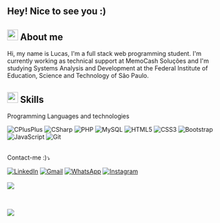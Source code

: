 ## Hey! Nice to see you :)


## <img src="https://user-images.githubusercontent.com/74038190/212744289-c46f1717-bfc9-4724-8ef3-4b08e3583110.gif" width="25"> <b> About me</b>

<div>
   <p>Hi, my name is Lucas, I'm a full stack web programming student. I'm currently working as technical support at MemoCash Soluções and I'm studying Systems Analysis and Development at the Federal Institute of Education, Science and Technology of São Paulo.</p>
</div>

## <img src="https://media2.giphy.com/media/QssGEmpkyEOhBCb7e1/giphy.gif?cid=ecf05e47a0n3gi1bfqntqmob8g9aid1oyj2wr3ds3mg700bl&rid=giphy.gif" width ="25"><b> Skills</b>

<div>
   <p>Programming Languages and technologies</p>
   <img alt="CPlusPlus" src="https://img.shields.io/badge/C%2B%2B-00599C?style=for-the-badge&logo=c%2B%2B&logoColor=white"/>
   <img alt="CSharp" src="https://img.shields.io/badge/C%23-239120?style=for-the-badge&logo=c-sharp&logoColor=white"/>
   <img alt="PHP" src="https://img.shields.io/badge/php-%23777BB4.svg?style=for-the-badge&logo=php&logoColor=white"/>
   <img alt="MySQL" src="https://img.shields.io/badge/mysql-%2300f.svg?style=for-the-badge&logo=mysql&logoColor=white"/>
   <img alt="HTML5" src="https://img.shields.io/badge/html5-%23E34F26.svg?style=for-the-badge&logo=html5&logoColor=white"/>
   <img alt="CSS3" src="https://img.shields.io/badge/css3-%231572B6.svg?style=for-the-badge&logo=css3&logoColor=white"/>
   <img alt="Bootstrap" src="https://img.shields.io/badge/bootstrap-%23563D7C.svg?style=for-the-badge&logo=bootstrap&logoColor=white"/>  
   <img alt="JavaScript" src="https://img.shields.io/badge/javascript-%23323330.svg?style=for-the-badge&logo=javascript&logoColor=%23F7DF1E"/> 
   <img alt="Git" src="https://img.shields.io/badge/git-%23F05033.svg?style=for-the-badge&logo=git&logoColor=white"/>
   
</div>

<br>   

<!--
MOSTRAR EMPRESAS EM QUE CONTRIBUI
[<img align="left" height="94px" width="94px" alt="Warpnet" src="img/memocash_logo.png"/>](https://www.spacex.com/)

**Software Engineer** \
[**SpaceX**](https://www.spacex.com/) • Full-time \
Linguagens & Tecnologias: `Python`, `Django`, `C++`, `JavaScript`, `GoLang`, `SaltStack`,\
Projetos em destaque: [Rocket](https://www.spacex.com/), [Marte](<https://pt.wikipedia.org/wiki/Marte_(planeta)>)
<br/>
-->
   
<p>Contact-me :)⤵️</p>

<div>
    <a href="https://www.linkedin.com/in/lucas-santos387/"><img alt="LinkedIn" src="https://img.shields.io/badge/linkedin-%230077B5.svg?style=for-the-badge&logo=linkedin&logoColor=white"/></a>
    <a href="mailto:lucas.ifsp387@gmail.com"><img alt="Gmail" src="https://img.shields.io/badge/Gmail-D14836?style=for-the-badge&logo=gmail&logoColor=white" /></a>
    <a href="https://wa.me/5512997422947?text=Oii%20Lucas%2C%20vi%20seu%20perfil%20no%20GitHub"><img alt="WhatsApp" src="https://img.shields.io/badge/WhatsApp-25D366?style=for-the-badge&logo=whatsapp&logoColor=white"/></a>
    <a href="https://www.instagram.com/lusca_br2"><img alt="Instagram" src="https://img.shields.io/badge/Instagram-%23E4405F.svg?style=for-the-badge&logo=Instagram&logoColor=white"/></a>
</div>

<br>

<img align='left' src='https://github-readme-stats.vercel.app/api?username=luscaBr2&show_icons=true&theme=transparent'>

<br><br>

<img align='left' src='https://github-readme-stats.vercel.app/api/top-langs/?username=luscaBr2&layout=compact&theme=transparent'>


